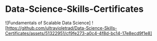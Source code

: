 # Data-Science-Skills-Certificates
<!--START_SECTION:badges-->
![Fundamentals of Scalable Data Science]
![https://github.com/ultravioletrad/Data-Science-Skills-Certificates/assets/51322951/cf9fe273-a0c4-4f8d-bc14-17e8ecd9f1e8]
<!--END_SECTION:badges-->
